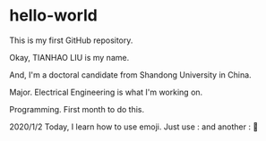 # hello-world
This is my first GitHub repository.

Okay, TIANHAO LIU is my name.

And, I'm a doctoral candidate from Shandong University in China.

Major. Electrical Engineering is what I'm working on.

Programming. First month to do this.

2020/1/2
Today, I learn how to use emoji.
Just use : and another :
:art:
